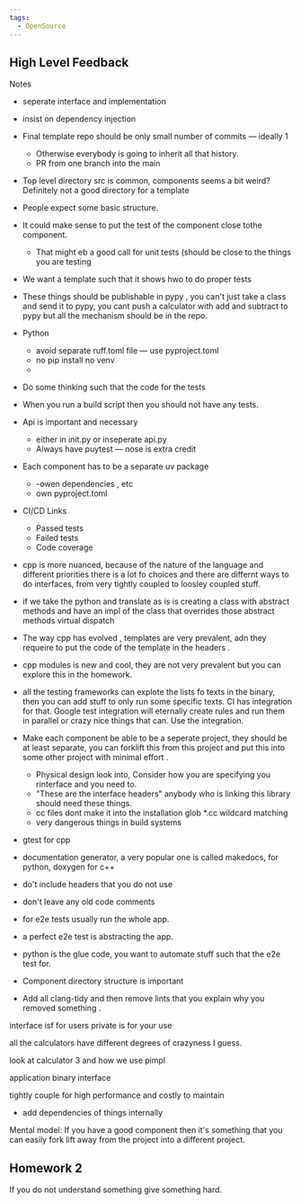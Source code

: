```yaml
---
tags:
  - OpenSource
---
```

## High Level Feedback

Notes
- seperate interface and implementation 
- insist on dependency injection
- Final template repo should be only small number of commits — ideally 1
	- Otherwise everybody is going to inherit all that history.
	- PR from one branch into the main
- Top level directory src is common, components seems a bit weird? Definitely not a good directory for a template
- People expect some basic structure.
- It could make sense to put the test of the component close tothe component.
	- That might eb a good call for unit tests (should be close to the things you are testing
- We want a template such that it shows hwo to do proper tests
- These things should be publishable in pypy , you can't just take a class and send it to pypy, you cant push a calculator with add and subtract to pypy but all the mechanism should be in the repo. 
- Python
	- avoid separate ruff.toml file — use pyproject.toml
	- no pip install no venv
	- 
- Do some thinking such that the code for the tests 
- When you run a build script then you should not have any tests.
- Api is important and necessary 
	- either in init.py or inseperate api.py 
	- Always have puytest — nose is extra credit
- Each component has to be a separate uv package 
	- -owen dependencies , etc
	- own pyproject.toml
- CI/CD Links
	- Passed tests
	- Failed tests
	- Code coverage

- cpp is more nuanced, because of the nature of the language and different priorities there is a lot fo choices and there are differnt ways to do interfaces, from very tightly coupled to loosley coupled stuff.
- if we take the python and translate as is is creating a class with abstract methods and have an impl of the class that overrides those abstract methods virtual dispatch
- The way cpp has evolved , templates are very prevalent, adn they requeire to put the code of the template in the headers .
- cpp modules is new and cool, they are not very prevalent but you can explore this in the homework. 
- all the testing frameworks can explote the lists fo texts in the binary, then you can add stuff to only run some specific texts. CI has integration for that. Google test integration will eternally create rules and run them in parallel or crazy nice things that can. Use the integration.
- Make each component be able to be a seperate project, they should be at least separate, you can forklift this from this project and put this into some other project with minimal effort .
	- Physical design look into, Consider how you are specifying you rinterface and you need to. 
	- "These are the interface headers" anybody who is linking this library should need these things.
	- cc files dont make it into the installation glob \*.cc wildcard matching
	- very dangerous things in build systems
- gtest for cpp
- documentation generator, a very popular one is called makedocs, for python, doxygen for c++ 
- do't include headers that you do not use
- don't leave any old code comments
- for e2e tests usually run the whole app. 
- a perfect e2e test is abstracting the app.
- python is the glue code, you want to automate stuff such that the e2e test for.
- Component directory structure is important
- Add all clang-tidy and then remove lints that you explain why you removed something .

interface isf for users
private is for your use

all the calculators have different degrees of crazyness I guess.

look at calculator 3 and how we use pimpl

application binary interface

tightly couple for high performance and costly to maintain

- add dependencies of things internally

Mental model: If you have a good component then it's something that you can easily fork lift away from the project into a different project.
## Homework 2
If you do not understand something give something hard.
